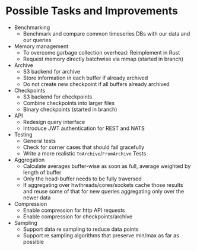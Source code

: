 # Possible Tasks and Improvements

- Benchmarking
  - Benchmark and compare common timeseries DBs with our data and our queries
- Memory management
  - To overcome garbage collection overhead: Reimplement in Rust
  - Request memory directly batchwise via mmap (started in branch)
- Archive
  - S3 backend for archive
  - Store information in each buffer if already archived
  - Do not create new checkpoint if all buffers already archived
- Checkpoints
  - S3 backend for checkpoints
  - Combine checkpoints into larger files
  - Binary checkpoints (started in branch)
- API
  - Redesign query interface
  - Introduce JWT authentication for REST and NATS
- Testing
  - General tests
  - Check for corner cases that should fail gracefully
  - Write a more realistic `ToArchive`/`FromArchive` Tests
- Aggregation
  - Calculate averages buffer-wise as soon as full, average weighted by length of buffer
  - Only the head-buffer needs to be fully traversed
  - If aggregating over hwthreads/cores/sockets cache those results and reuse
    some of that for new queries aggregating only over the newer data
- Compression
  - Enable compression for http API requests
  - Enable compression for checkpoints/archive
- Sampling
  - Support data re sampling to reduce data points
  - Support re sampling algorithms that preserve min/max as far as possible
